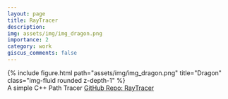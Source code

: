 ```yaml
---
layout: page
title: RayTracer
description:
img: assets/img/img_dragon.png
importance: 2
category: work
giscus_comments: false
---
```


<div class="row">
    <div class="col-sm mt-3 mt-md-0">
        {% include figure.html path="assets/img/img_dragon.png" title="Dragon" class="img-fluid rounded z-depth-1" %}
    </div>
</div>
<div class="caption">
    A simple C++ Path Tracer
    <a href="https://github.com/KarthikRIyer/RayTracer">GitHub Repo: RayTracer</a>
</div>